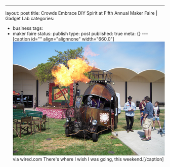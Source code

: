 ---
layout: post
title: Crowds Embrace DIY Spirit at Fifth Annual Maker Faire | Gadget Lab
categories: 
- business
tags:
- maker faire
status: publish
type: post
published: true
meta: {}
---[caption id="" align="alignnone" width="660.0"]
![via wired.com There's where I wish I was going, this weekend.](/squarespace_images/static_50d2902fe4b0959a0871a12c_50d29312e4b04687d9db341b_50d29312e4b04687d9db3469_1355977493896__img.jpg) via wired.com There's where I wish I was going, this weekend.[/caption]
